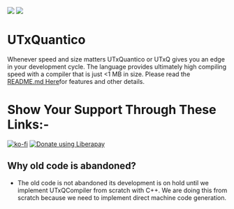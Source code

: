 <img src="http://img.shields.io/liberapay/patrons/Utkrisht_Tech.svg?logo=liberapay">&nbsp;<img src="http://img.shields.io/liberapay/goal/Utkrisht_Tech.svg?logo=liberapay">

# UTxQuantico
Whenever speed and size matters UTxQuantico or UTxQ gives you an edge in your development cycle. The language provides ultimately high compiling speed with a compiler that is just &lt;1 MB in size. Please read the [README.md Here](UTxQ_old_reusable/README.md)for features and other details.

# Show Your Support Through These Links:-
[![ko-fi](https://www.ko-fi.com/img/githubbutton_sm.svg)](https://ko-fi.com/U7U712S4P)
<a href="https://liberapay.com/Utkrisht_Tech/donate"><img alt="Donate using Liberapay" src="https://liberapay.com/assets/widgets/donate.svg"></a>

## Why old code is abandoned?
- The old code is not abandoned its development is on hold until we implement UTxQCompiler from scratch with C++. We are doing this from scratch because we need to implement direct machine code generation.